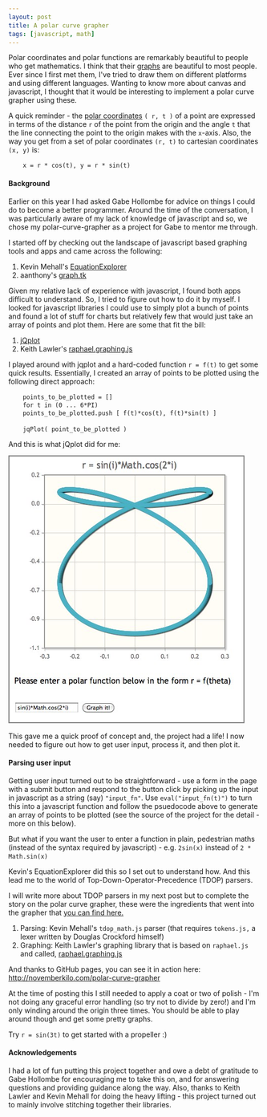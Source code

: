 ```yaml
---
layout: post
title: A polar curve grapher
tags: [javascript, math]
---
```



  Polar coordinates and polar functions are remarkably beautiful to people who get mathematics.
  I think that their [graphs](http://www.wolframalpha.com/input/?i=polar+curves) are beautiful to most people. Ever since I first met them,
  I've tried to draw them on different platforms and using different languages. Wanting to know more about canvas and javascript,
  I thought that it would be interesting to implement a polar curve grapher using these.


  A quick reminder - the [polar coordinates](http://www.wolframalpha.com/input/?i=polar+coordinates) `( r, t )` of a point
  are expressed in terms of the distance `r` of the point from the origin and the angle `t`
  that the line connecting the point to the origin makes with the `x`-axis. Also, the way you get from a set of polar coordinates `(r, t)`
  to cartesian coordinates `(x, y)` is:

        x = r * cos(t), y = r * sin(t)

#### Background


  Earlier on this year I had asked Gabe Hollombe for advice on things I could do to become a better programmer.
  Around the time of the conversation, I was particularly aware of my lack of knowledge of
  javascript and so, we chose my polar-curve-grapher as a project for Gabe to mentor me through.


  I started off by checking out the landscape of javascript based graphing tools and apps and came across the
  following:

1. Kevin Mehall's [EquationExplorer](http://kevinmehall.net/p/equationexplorer)
1. aanthony's [graph.tk](http://graph.tk)


  Given my relative lack of experience with javascript, I found both apps difficult to understand.
  So, I tried to figure out how to do it by myself.  I looked for javascript libraries I could use to simply plot a bunch of points
  and found a lot of stuff for charts but relatively few that would just take an array of
  points and plot them. Here are some that fit the bill:

1. [jQplot](http://www.jqplot.com/)
1. Keith Lawler's [raphael.graphing.js](https://github.com/lawler/raphael.graphing)


  I played around with jqplot and a hard-coded function `r = f(t)` to get some quick results.  Essentially, I
  created an array of points to be plotted using the following direct approach:

        points_to_be_plotted = []
        for t in (0 ... 6*PI)
        points_to_be_plotted.push [ f(t)*cos(t), f(t)*sin(t) ]

        jqPlot( point_to_be_plotted )

And this is what jQplot did for me:

<img src='/images/Polar_function_grapher-jqplot.jpg' style='border: solid; border-color: gray; border-width: 2px' />

  This gave me a quick proof of concept and, the project had a life! I now needed to figure out how to get user input, process it, and then plot it.

#### Parsing user input


  Getting user input turned out to be straightforward - use a form in the page with a submit button and respond
  to the button click by picking up the input in javascript as a string (say) `"input_fn"`.  Use `eval("input_fn(t)")` to turn this into a javascript
  function and follow the psuedocode above to generate an array of points to be plotted (see the source of the project for the detail - more on this below).


  But what if you want the user to enter a function in
  plain, pedestrian maths (instead of the syntax required by javascript) - e.g. `2sin(x)` instead of `2 * Math.sin(x)`

  Kevin's EquationExplorer did this so I set out to understand how.
  And this lead me to the world of Top-Down-Operator-Precedence (TDOP) parsers.


  I will write more about TDOP parsers in my next post but to complete the story on the polar curve grapher, these were the
  ingredients that went into the grapher that [you can find here.](http://github.com/novemberkilo/polar-curve-grapher)

1. Parsing: Kevin Mehall's `tdop_math.js` parser (that requires `tokens.js,` a lexer written by Douglas Crockford himself)
1. Graphing: Keith Lawler's graphing library that is based on `raphael.js` and called, [raphael.graphing.js](https://github.com/lawler/raphael.graphing)


And thanks to GitHub pages, you can see it in action here: <http://novemberkilo.com/polar-curve-grapher>

  At the time of posting this I still needed to apply a coat or two of polish - I'm not doing any graceful error handling (so try not to divide by zero!) and I'm
  only winding around the origin three times. You should be able to play around though and get some pretty graphs.

  Try `r = sin(3t)` to get started with a propeller :)

#### Acknowledgements


  I had a lot of fun putting this project together and owe a debt of gratitude to Gabe Hollombe for encouraging me to take this on, and for answering questions
  and providing guidance along the way.  Also, thanks to Keith Lawler and Kevin Mehall for doing the heavy lifting - this project turned out to mainly involve
  stitching together their libraries.








